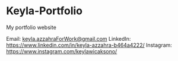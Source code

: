 # Keyla-Portfolio
My portfolio website

Email: keyla.azzahraForWork@gmail.com
LinkedIn: https://www.linkedin.com/in/keyla-azzahra-b464a4222/
Instagram: https://www.instagram.com/keylawicaksono/
